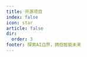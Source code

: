 ```yaml
---
title: 开源项目
index: false
icon: star
article: false
dir:
  order: 3
footer: 探索AI边界，拥抱智能未来  
---
```


<Catalog />
